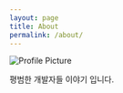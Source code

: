 ```yaml
---
layout: page
title: About
permalink: /about/
---
```


<img src="{{ site.baseurl }}/assets/profile-placeholder.jpg" title="Profile Picture" class="profile">

평범한 개발자들 이야기 입니다.
